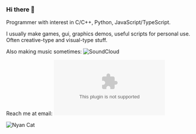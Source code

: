 ### Hi there 👋

<!--
**Nytra/Nytra** is a ✨ _special_ ✨ repository because its `README.md` (this file) appears on your GitHub profile.

Here are some ideas to get you started:

- 🔭 I’m currently working on ...
- 🌱 I’m currently learning ...
- 👯 I’m looking to collaborate on ...
- 🤔 I’m looking for help with ...
- 💬 Ask me about ...
- 📫 How to reach me: ...
- 😄 Pronouns: ...
- ⚡ Fun fact: ...
-->

Programmer with interest in C/C++, Python, JavaScript/TypeScript.

I usually make games, gui, graphics demos, useful scripts for personal use. Often creative-type and visual-type stuff.

Also making music sometimes: ![SoundCloud](https://soundcloud.com/nytra-xr)

Reach me at email: ![samueltscott@gmail.com](mailto:samueltscott@gmail.com)

![Nyan Cat](https://wallpapercave.com/wp/wp1833274.png)

